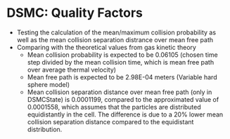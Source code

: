 # DSMC: Quality Factors
* Testing the calculation of the mean/maximum collision probability as well as the mean collision separation distrance over mean free path
* Comparing with the theoretical values from gas kinetic theory
  * Mean collision probability is expected to be 0.06105 (chosen time step divided by the mean collision time, which is mean free path over average thermal velocity)
  * Mean free path is expected to be 2.98E-04 meters (Variable hard sphere model)
  * Mean collision separation distance over mean free path (only in DSMCState) is 0.0001199, compared to the approximated value of 0.0001558, which assumes that the particles are distributed equidistantly in the cell. The difference is due to a 20% lower mean collision separation distance compared to the equidistant distribution.

